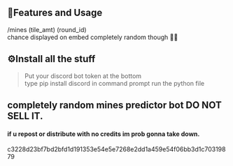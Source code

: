 


## 📝Features and Usage
/mines (tile_amt) (round_id)\
chance displayed on embed completely random though 🤷‍♂️

## ⚙️Install all the stuff
> Put your discord bot token at the bottom\
> type   pip install discord  in command prompt
> run the python file


## completely random mines predictor bot DO NOT SELL IT.
#### if u repost or distribute with no credits im prob gonna take down.

c3228d23bf7bd2bfd1d191353e54e5e7268e2dd1a459e54f06bb3d1c70319879
